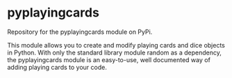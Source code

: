 # pyplayingcards
Repository for the pyplayingcards module on PyPi.

This module allows you to create and modify playing cards and dice objects in Python. With only the standard library module random as a dependency, the pyplayingcards module is an easy-to-use, well documented way of adding playing cards to your code.
